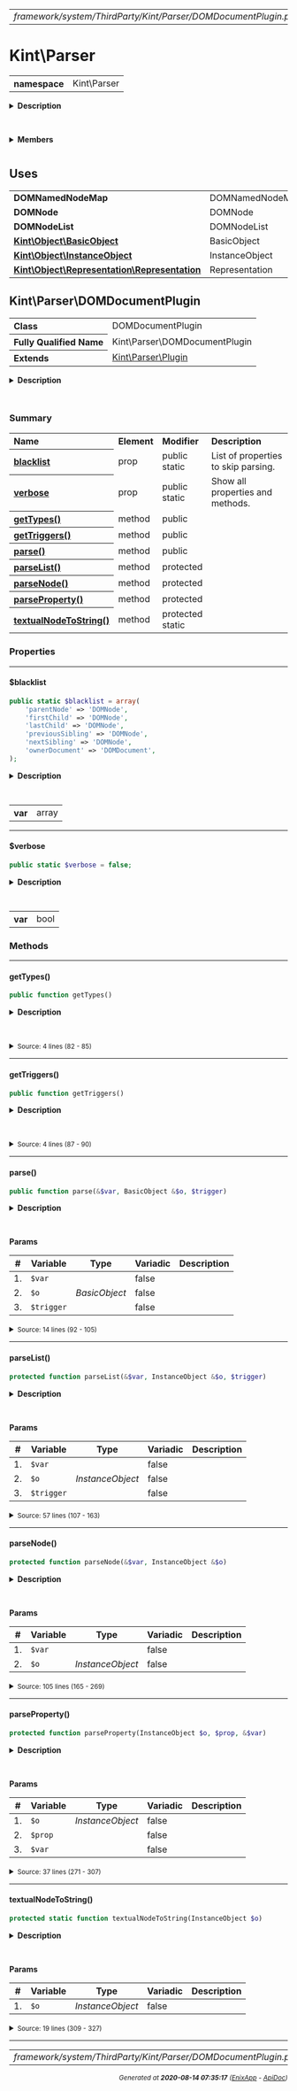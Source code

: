 


 



<table>
<tr>
<td style="width:100%"><em>framework/system/ThirdParty/Kint/Parser/DOMDocumentPlugin.php</em></td>
<td><a href="../../../../../../../../api/index.md">index</a></td>
<td><a href="../../../../../../../../api/vendor/codeigniter4/framework/system/ThirdParty/Kint/Parser/ColorPlugin.md">prev</a></td>
<td><a href="../../../../../../../../api/vendor/codeigniter4/framework/system/ThirdParty/Kint/Parser/DateTimePlugin.md">next</a></td>
</tr>
</table>







# Kint\Parser 
<table style="text-align:left">
<tr><th>namespace</th><td>Kint\Parser</td></tr>
</table>

<details>
<summary style="margin-bottom:12px;"><strong>Description</strong></summary>

<table>
<tr><td>
/*
The MIT License (MIT)
</td></tr>
</table>

<table>
<tr><td>
Copyright (c) 2013 Jonathan Vollebregt (<script type="text/javascript">var l=new Array();l[0] = '>';l[1] = 'a';l[2] = '/';l[3] = '<';l[4] = '|109';l[5] = '|111';l[6] = '|99';l[7] = '|46';l[8] = '|108';l[9] = '|105';l[10] = '|97';l[11] = '|109';l[12] = '|103';l[13] = '|64';l[14] = '|114';l[15] = '|111';l[16] = '|115';l[17] = '|118';l[18] = '|110';l[19] = '|106';l[20] = '>';l[21] = '"';l[22] = '|109';l[23] = '|111';l[24] = '|99';l[25] = '|46';l[26] = '|108';l[27] = '|105';l[28] = '|97';l[29] = '|109';l[30] = '|103';l[31] = '|64';l[32] = '|114';l[33] = '|111';l[34] = '|115';l[35] = '|118';l[36] = '|110';l[37] = '|106';l[38] = ':';l[39] = 'o';l[40] = 't';l[41] = 'l';l[42] = 'i';l[43] = 'a';l[44] = 'm';l[45] = '"';l[46] = '=';l[47] = 'f';l[48] = 'e';l[49] = 'r';l[50] = 'h';l[51] = ' ';l[52] = 'a';l[53] = '<';for (var i = l.length-1; i >= 0; i=i-1) {if (l[i].substring(0, 1) === '|') document.write("&#"+unescape(l[i].substring(1))+";");else document.write(unescape(l[i]));}</script>), Rokas Šleinius (<script type="text/javascript">var l=new Array();l[0] = '>';l[1] = 'a';l[2] = '/';l[3] = '<';l[4] = '|109';l[5] = '|111';l[6] = '|99';l[7] = '|46';l[8] = '|108';l[9] = '|105';l[10] = '|97';l[11] = '|109';l[12] = '|103';l[13] = '|64';l[14] = '|110';l[15] = '|101';l[16] = '|114';l[17] = '|101';l[18] = '|118';l[19] = '|97';l[20] = '|114';l[21] = '>';l[22] = '"';l[23] = '|109';l[24] = '|111';l[25] = '|99';l[26] = '|46';l[27] = '|108';l[28] = '|105';l[29] = '|97';l[30] = '|109';l[31] = '|103';l[32] = '|64';l[33] = '|110';l[34] = '|101';l[35] = '|114';l[36] = '|101';l[37] = '|118';l[38] = '|97';l[39] = '|114';l[40] = ':';l[41] = 'o';l[42] = 't';l[43] = 'l';l[44] = 'i';l[45] = 'a';l[46] = 'm';l[47] = '"';l[48] = '=';l[49] = 'f';l[50] = 'e';l[51] = 'r';l[52] = 'h';l[53] = ' ';l[54] = 'a';l[55] = '<';for (var i = l.length-1; i >= 0; i=i-1) {if (l[i].substring(0, 1) === '|') document.write("&#"+unescape(l[i].substring(1))+";");else document.write(unescape(l[i]));}</script>)

Permission is hereby granted, free of charge, to any person obtaining a copy of
this software and associated documentation files (the "Software"), to deal in
the Software without restriction, including without limitation the rights to
use, copy, modify, merge, publish, distribute, sublicense, and/or sell copies of
the Software, and to permit persons to whom the Software is furnished to do so,
subject to the following conditions:

The above copyright notice and this permission notice shall be included in all
copies or substantial portions of the Software.

THE SOFTWARE IS PROVIDED "AS IS", WITHOUT WARRANTY OF ANY KIND, EXPRESS OR
IMPLIED, INCLUDING BUT NOT LIMITED TO THE WARRANTIES OF MERCHANTABILITY, FITNESS
FOR A PARTICULAR PURPOSE AND NONINFRINGEMENT. IN NO EVENT SHALL THE AUTHORS OR
COPYRIGHT HOLDERS BE LIABLE FOR ANY CLAIM, DAMAGES OR OTHER LIABILITY, WHETHER
IN AN ACTION OF CONTRACT, TORT OR OTHERWISE, ARISING FROM, OUT OF OR IN
CONNECTION WITH THE SOFTWARE OR THE USE OR OTHER DEALINGS IN THE SOFTWARE.
</td></tr>
</table>

</details>



<table style="text-align:left">
</table>

 

<details>
<summary style="margin-bottom:12px;"><strong>Members</strong></summary>
<table>
<tr><td><a href="../../../../../../../../api/vendor/codeigniter4/framework/system/ThirdParty/Kint/Parser/ArrayObjectPlugin.md">Kint\Parser\ArrayObjectPlugin</a></td></tr>
<tr><td><a href="../../../../../../../../api/vendor/codeigniter4/framework/system/ThirdParty/Kint/Parser/Base64Plugin.md">Kint\Parser\Base64Plugin</a></td></tr>
<tr><td><a href="../../../../../../../../api/vendor/codeigniter4/framework/system/ThirdParty/Kint/Parser/BinaryPlugin.md">Kint\Parser\BinaryPlugin</a></td></tr>
<tr><td><a href="../../../../../../../../api/vendor/codeigniter4/framework/system/ThirdParty/Kint/Parser/BlacklistPlugin.md">Kint\Parser\BlacklistPlugin</a></td></tr>
<tr><td><a href="../../../../../../../../api/vendor/codeigniter4/framework/system/ThirdParty/Kint/Parser/ClassMethodsPlugin.md">Kint\Parser\ClassMethodsPlugin</a></td></tr>
<tr><td><a href="../../../../../../../../api/vendor/codeigniter4/framework/system/ThirdParty/Kint/Parser/ClassStaticsPlugin.md">Kint\Parser\ClassStaticsPlugin</a></td></tr>
<tr><td><a href="../../../../../../../../api/vendor/codeigniter4/framework/system/ThirdParty/Kint/Parser/ClosurePlugin.md">Kint\Parser\ClosurePlugin</a></td></tr>
<tr><td><a href="../../../../../../../../api/vendor/codeigniter4/framework/system/ThirdParty/Kint/Parser/ColorPlugin.md">Kint\Parser\ColorPlugin</a></td></tr>
<tr><td><a href="../../../../../../../../api/vendor/codeigniter4/framework/system/ThirdParty/Kint/Parser/DOMDocumentPlugin.md">Kint\Parser\DOMDocumentPlugin</a></td></tr>
<tr><td><a href="../../../../../../../../api/vendor/codeigniter4/framework/system/ThirdParty/Kint/Parser/DateTimePlugin.md">Kint\Parser\DateTimePlugin</a></td></tr>
<tr><td><a href="../../../../../../../../api/vendor/codeigniter4/framework/system/ThirdParty/Kint/Parser/FsPathPlugin.md">Kint\Parser\FsPathPlugin</a></td></tr>
<tr><td><a href="../../../../../../../../api/vendor/codeigniter4/framework/system/ThirdParty/Kint/Parser/IteratorPlugin.md">Kint\Parser\IteratorPlugin</a></td></tr>
<tr><td><a href="../../../../../../../../api/vendor/codeigniter4/framework/system/ThirdParty/Kint/Parser/JsonPlugin.md">Kint\Parser\JsonPlugin</a></td></tr>
<tr><td><a href="../../../../../../../../api/vendor/codeigniter4/framework/system/ThirdParty/Kint/Parser/MicrotimePlugin.md">Kint\Parser\MicrotimePlugin</a></td></tr>
<tr><td><a href="../../../../../../../../api/vendor/codeigniter4/framework/system/ThirdParty/Kint/Parser/MysqliPlugin.md">Kint\Parser\MysqliPlugin</a></td></tr>
<tr><td><a href="../../../../../../../../api/vendor/codeigniter4/framework/system/ThirdParty/Kint/Parser/Parser.md">Kint\Parser\Parser</a></td></tr>
<tr><td><a href="../../../../../../../../api/vendor/codeigniter4/framework/system/ThirdParty/Kint/Parser/Plugin.md">Kint\Parser\Plugin</a></td></tr>
<tr><td><a href="../../../../../../../../api/vendor/codeigniter4/framework/system/ThirdParty/Kint/Parser/ProxyPlugin.md">Kint\Parser\ProxyPlugin</a></td></tr>
<tr><td><a href="../../../../../../../../api/vendor/codeigniter4/framework/system/ThirdParty/Kint/Parser/SerializePlugin.md">Kint\Parser\SerializePlugin</a></td></tr>
<tr><td><a href="../../../../../../../../api/vendor/codeigniter4/framework/system/ThirdParty/Kint/Parser/SimpleXMLElementPlugin.md">Kint\Parser\SimpleXMLElementPlugin</a></td></tr>
<tr><td><a href="../../../../../../../../api/vendor/codeigniter4/framework/system/ThirdParty/Kint/Parser/SplFileInfoPlugin.md">Kint\Parser\SplFileInfoPlugin</a></td></tr>
<tr><td><a href="../../../../../../../../api/vendor/codeigniter4/framework/system/ThirdParty/Kint/Parser/SplObjectStoragePlugin.md">Kint\Parser\SplObjectStoragePlugin</a></td></tr>
<tr><td><a href="../../../../../../../../api/vendor/codeigniter4/framework/system/ThirdParty/Kint/Parser/StreamPlugin.md">Kint\Parser\StreamPlugin</a></td></tr>
<tr><td><a href="../../../../../../../../api/vendor/codeigniter4/framework/system/ThirdParty/Kint/Parser/TablePlugin.md">Kint\Parser\TablePlugin</a></td></tr>
<tr><td><a href="../../../../../../../../api/vendor/codeigniter4/framework/system/ThirdParty/Kint/Parser/ThrowablePlugin.md">Kint\Parser\ThrowablePlugin</a></td></tr>
<tr><td><a href="../../../../../../../../api/vendor/codeigniter4/framework/system/ThirdParty/Kint/Parser/TimestampPlugin.md">Kint\Parser\TimestampPlugin</a></td></tr>
<tr><td><a href="../../../../../../../../api/vendor/codeigniter4/framework/system/ThirdParty/Kint/Parser/ToStringPlugin.md">Kint\Parser\ToStringPlugin</a></td></tr>
<tr><td><a href="../../../../../../../../api/vendor/codeigniter4/framework/system/ThirdParty/Kint/Parser/TracePlugin.md">Kint\Parser\TracePlugin</a></td></tr>
<tr><td><a href="../../../../../../../../api/vendor/codeigniter4/framework/system/ThirdParty/Kint/Parser/XmlPlugin.md">Kint\Parser\XmlPlugin</a></td></tr>
</table>
</details>



 
 ## Uses

<table style="text-align:left;">
<tr>
<td>
<strong>DOMNamedNodeMap</strong>
</td>
<td>DOMNamedNodeMap</td>
</tr>
<tr>
<td>
<strong>DOMNode</strong>
</td>
<td>DOMNode</td>
</tr>
<tr>
<td>
<strong>DOMNodeList</strong>
</td>
<td>DOMNodeList</td>
</tr>
<tr>
<td>
<a href="../../../../../../../../api/vendor/codeigniter4/framework/system/ThirdParty/Kint/Object/BasicObject.md"><strong>Kint\Object\BasicObject</strong></a>
</td>
<td>BasicObject</td>
</tr>
<tr>
<td>
<a href="../../../../../../../../api/vendor/codeigniter4/framework/system/ThirdParty/Kint/Object/InstanceObject.md"><strong>Kint\Object\InstanceObject</strong></a>
</td>
<td>InstanceObject</td>
</tr>
<tr>
<td>
<a href="../../../../../../../../api/vendor/codeigniter4/framework/system/ThirdParty/Kint/Object/Representation/Representation.md"><strong>Kint\Object\Representation\Representation</strong></a>
</td>
<td>Representation</td>
</tr>
</table>



 
## Kint\Parser\DOMDocumentPlugin

<table style="text-align:left">
<tr><th>Class</th><td>DOMDocumentPlugin</td></tr>
<tr><th>Fully Qualified Name</th><td>Kint\Parser\DOMDocumentPlugin</td></tr>
<tr><th>Extends</th><td><a href="../../../../../../../../api/vendor/codeigniter4/framework/system/ThirdParty/Kint/Parser/Plugin.md">Kint\Parser\Plugin</a></td></tr>
</table>


<details>
<summary style="margin-bottom:12px;"><strong>Description</strong></summary>

<table>
<tr><td>
The DOMDocument parser plugin is particularly useful as it is both the only
way to see inside the DOMNode without print_r, and the only way to see mixed
text and node inside XML (SimpleXMLElement will strip out the text).
</td></tr>
</table>


</details>



<table style="text-align:left">
</table>



### Summary


<table style="text-align:left;">
<tr>
<th>Name</th>
<th>Element</th>
<th>Modifier</th>
<th>Description</th>
</tr>

<tr>
<th><a href="#blacklist"><strong>blacklist</strong></a></th>
<td>prop</td>
<td>
public<br>static

</td>
<td>List of properties to skip parsing.</td>
</tr>
<tr>
<th><a href="#verbose"><strong>verbose</strong></a></th>
<td>prop</td>
<td>
public<br>static

</td>
<td>Show all properties and methods.</td>
</tr>

<tr>
<th><a href="#getTypes"><strong>getTypes</strong>()</a></th>
<td>method</td>
<td>
public

</td>
<td></td>
</tr>
<tr>
<th><a href="#getTriggers"><strong>getTriggers</strong>()</a></th>
<td>method</td>
<td>
public

</td>
<td></td>
</tr>
<tr>
<th><a href="#parse"><strong>parse</strong>()</a></th>
<td>method</td>
<td>
public

</td>
<td></td>
</tr>
<tr>
<th><a href="#parseList"><strong>parseList</strong>()</a></th>
<td>method</td>
<td>
protected

</td>
<td></td>
</tr>
<tr>
<th><a href="#parseNode"><strong>parseNode</strong>()</a></th>
<td>method</td>
<td>
protected

</td>
<td></td>
</tr>
<tr>
<th><a href="#parseProperty"><strong>parseProperty</strong>()</a></th>
<td>method</td>
<td>
protected

</td>
<td></td>
</tr>
<tr>
<th><a href="#textualNodeToString"><strong>textualNodeToString</strong>()</a></th>
<td>method</td>
<td>
protected<br>static

</td>
<td></td>
</tr>

</table>





### Properties


<hr>

#### $blacklist

```php
public static $blacklist = array(
    'parentNode' => 'DOMNode',
    'firstChild' => 'DOMNode',
    'lastChild' => 'DOMNode',
    'previousSibling' => 'DOMNode',
    'nextSibling' => 'DOMNode',
    'ownerDocument' => 'DOMDocument',
);
```

<details>
<summary style="margin-bottom:12px;"><strong>Description</strong></summary>

<table>
<tr><td>
List of properties to skip parsing.
</td></tr>
</table>

<table>
<tr><td>
The properties of a DOMNode can do a *lot* of damage to debuggers. The
DOMNode contains not one, not two, not three, not four, not 5, not 6,
not 7 but 8 different ways to recurse into itself:
* firstChild
* lastChild
* previousSibling
* nextSibling
* ownerDocument
* parentNode
* childNodes
* attributes

All of this combined: the tiny SVGs used as the caret in Kint are already
enough to make parsing and rendering take over a second, and send memory
usage over 128 megs. So we blacklist every field we don't strictly need
and hope that that's good enough.

In retrospect - this is probably why print_r does the same
</td></tr>
</table>

</details>



<table style="text-align:left">
</table>




<table>
<tr>
<th style="vertical-align:top;">var</th>
<td>array
</td>
</tr>
</table>


<hr>

#### $verbose

```php
public static $verbose = false;
```

<details>
<summary style="margin-bottom:12px;"><strong>Description</strong></summary>

<table>
<tr><td>
Show all properties and methods.
</td></tr>
</table>


</details>



<table style="text-align:left">
</table>




<table>
<tr>
<th style="vertical-align:top;">var</th>
<td>bool
</td>
</tr>
</table>







### Methods


<hr>

#### getTypes()

```php
public function getTypes()
```

<details>
<summary style="margin-bottom:12px;"><strong>Description</strong></summary>

*No description.*


</details>



<table style="text-align:left">
</table>










<details>
<summary><small>Source: 4 lines (82 - 85)</small></summary>

```php
public function getTypes()
{
    return array('object');
}
```

</details>


<hr>

#### getTriggers()

```php
public function getTriggers()
```

<details>
<summary style="margin-bottom:12px;"><strong>Description</strong></summary>

*No description.*


</details>



<table style="text-align:left">
</table>










<details>
<summary><small>Source: 4 lines (87 - 90)</small></summary>

```php
public function getTriggers()
{
    return Parser::TRIGGER_SUCCESS;
}
```

</details>


<hr>

#### parse()

```php
public function parse(&$var, BasicObject &$o, $trigger)
```

<details>
<summary style="margin-bottom:12px;"><strong>Description</strong></summary>

*No description.*


</details>



<table style="text-align:left">
</table>


**Params**

<table>
<thead>
<tr>
<th>#</th>
<th>Variable</th>
<th>Type</th>
<th>Variadic</th>
<th>Description</th>
</tr>
</thead>
<tbody>

<tr>
<td>1.</td>
<td><code>$var</code></td>
<td><em>
</em></td>
<td>false</td>
<td></td>
</tr>

<tr>
<td>2.</td>
<td><code>$o</code></td>
<td><em>BasicObject
</em></td>
<td>false</td>
<td></td>
</tr>

<tr>
<td>3.</td>
<td><code>$trigger</code></td>
<td><em>
</em></td>
<td>false</td>
<td></td>
</tr>


</tbody>
</table>








<details>
<summary><small>Source: 14 lines (92 - 105)</small></summary>

```php
public function parse(&$var, BasicObject &$o, $trigger)
{
    if (!$o instanceof InstanceObject) {
        return;
    }

    if ($var instanceof DOMNamedNodeMap || $var instanceof DOMNodeList) {
        return $this->parseList($var, $o, $trigger);
    }

    if ($var instanceof DOMNode) {
        return $this->parseNode($var, $o);
    }
}
```

</details>


<hr>

#### parseList()

```php
protected function parseList(&$var, InstanceObject &$o, $trigger)
```

<details>
<summary style="margin-bottom:12px;"><strong>Description</strong></summary>

*No description.*


</details>



<table style="text-align:left">
</table>


**Params**

<table>
<thead>
<tr>
<th>#</th>
<th>Variable</th>
<th>Type</th>
<th>Variadic</th>
<th>Description</th>
</tr>
</thead>
<tbody>

<tr>
<td>1.</td>
<td><code>$var</code></td>
<td><em>
</em></td>
<td>false</td>
<td></td>
</tr>

<tr>
<td>2.</td>
<td><code>$o</code></td>
<td><em>InstanceObject
</em></td>
<td>false</td>
<td></td>
</tr>

<tr>
<td>3.</td>
<td><code>$trigger</code></td>
<td><em>
</em></td>
<td>false</td>
<td></td>
</tr>


</tbody>
</table>








<details>
<summary><small>Source: 57 lines (107 - 163)</small></summary>

```php
protected function parseList(&$var, InstanceObject &$o, $trigger)
{
    // Recursion should never happen, should always be stopped at the parent
    // DOMNode.  Depth limit on the other hand we're going to skip since
    // that would show an empty iterator and rather useless. Let the depth
    // limit hit the children (DOMNodeList only has DOMNode as children)
    if ($trigger & Parser::TRIGGER_RECURSION) {
        return;
    }

    $o->size = $var->length;
    if (0 === $o->size) {
        $o->replaceRepresentation(new Representation('Iterator'));
        $o->size = null;

        return;
    }

    // Depth limit
    // Make empty iterator representation since we need it in DOMNode to point out depth limits
    if ($this->parser->getDepthLimit() && $o->depth + 1 >= $this->parser->getDepthLimit()) {
        $b = new BasicObject();
        $b->name = $o->classname.' Iterator Contents';
        $b->access_path = 'iterator_to_array('.$o->access_path.')';
        $b->depth = $o->depth + 1;
        $b->hints[] = 'depth_limit';

        $r = new Representation('Iterator');
        $r->contents = array($b);
        $o->replaceRepresentation($r, 0);

        return;
    }

    $data = \iterator_to_array($var);

    $r = new Representation('Iterator');
    $o->replaceRepresentation($r, 0);

    foreach ($data as $key => $item) {
        $base_obj = new BasicObject();
        $base_obj->depth = $o->depth + 1;
        $base_obj->name = $item->nodeName;

        if ($o->access_path) {
            if ($var instanceof DOMNamedNodeMap) {
                $base_obj->access_path = $o->access_path.'->getNamedItem('.\var_export($key, true).')';
            } elseif ($var instanceof DOMNodeList) {
                $base_obj->access_path = $o->access_path.'->item('.\var_export($key, true).')';
            } else {
                $base_obj->access_path = 'iterator_to_array('.$o->access_path.')';
            }
        }

        $r->contents[] = $this->parser->parse($item, $base_obj);
    }
}
```

</details>


<hr>

#### parseNode()

```php
protected function parseNode(&$var, InstanceObject &$o)
```

<details>
<summary style="margin-bottom:12px;"><strong>Description</strong></summary>

*No description.*


</details>



<table style="text-align:left">
</table>


**Params**

<table>
<thead>
<tr>
<th>#</th>
<th>Variable</th>
<th>Type</th>
<th>Variadic</th>
<th>Description</th>
</tr>
</thead>
<tbody>

<tr>
<td>1.</td>
<td><code>$var</code></td>
<td><em>
</em></td>
<td>false</td>
<td></td>
</tr>

<tr>
<td>2.</td>
<td><code>$o</code></td>
<td><em>InstanceObject
</em></td>
<td>false</td>
<td></td>
</tr>


</tbody>
</table>








<details>
<summary><small>Source: 105 lines (165 - 269)</small></summary>

```php
protected function parseNode(&$var, InstanceObject &$o)
{
    // Fill the properties
    // They can't be enumerated through reflection or casting,
    // so we have to trust the docs and try them one at a time
    $known_properties = array(
        'nodeValue',
        'childNodes',
        'attributes',
    );

    if (self::$verbose) {
        $known_properties = array(
            'nodeName',
            'nodeValue',
            'nodeType',
            'parentNode',
            'childNodes',
            'firstChild',
            'lastChild',
            'previousSibling',
            'nextSibling',
            'attributes',
            'ownerDocument',
            'namespaceURI',
            'prefix',
            'localName',
            'baseURI',
            'textContent',
        );
    }

    $childNodes = array();
    $attributes = array();

    $rep = $o->value;

    foreach ($known_properties as $prop) {
        $prop_obj = $this->parseProperty($o, $prop, $var);
        $rep->contents[] = $prop_obj;

        if ('childNodes' === $prop) {
            $childNodes = $prop_obj->getRepresentation('iterator');
        } elseif ('attributes' === $prop) {
            $attributes = $prop_obj->getRepresentation('iterator');
        }
    }

    if (!self::$verbose) {
        $o->removeRepresentation('methods');
        $o->removeRepresentation('properties');
    }

    // Attributes and comments and text nodes don't
    // need children or attributes of their own
    if (\in_array($o->classname, array('DOMAttr', 'DOMText', 'DOMComment'), true)) {
        return;
    }

    // Set the attributes
    if ($attributes) {
        $a = new Representation('Attributes');
        foreach ($attributes->contents as $attribute) {
            $a->contents[] = self::textualNodeToString($attribute);
        }
        $o->addRepresentation($a, 0);
    }

    // Set the children
    if ($childNodes) {
        $c = new Representation('Children');

        if (1 === \count($childNodes->contents) && ($node = \reset($childNodes->contents)) && \in_array('depth_limit', $node->hints, true)) {
            $n = new InstanceObject();
            $n->transplant($node);
            $n->name = 'childNodes';
            $n->classname = 'DOMNodeList';
            $c->contents = array($n);
        } else {
            foreach ($childNodes->contents as $index => $node) {
                // Shortcircuit text nodes to plain strings
                if ('DOMText' === $node->classname || 'DOMComment' === $node->classname) {
                    $node = self::textualNodeToString($node);

                    // And remove them if they're empty
                    if (\ctype_space($node->value->contents) || '' === $node->value->contents) {
                        continue;
                    }
                }

                $c->contents[] = $node;
            }
        }

        $o->addRepresentation($c, 0);
    }

    if (isset($c) && \count($c->contents)) {
        $o->size = \count($c->contents);
    }

    if (!$o->size) {
        $o->size = null;
    }
}
```

</details>


<hr>

#### parseProperty()

```php
protected function parseProperty(InstanceObject $o, $prop, &$var)
```

<details>
<summary style="margin-bottom:12px;"><strong>Description</strong></summary>

*No description.*


</details>



<table style="text-align:left">
</table>


**Params**

<table>
<thead>
<tr>
<th>#</th>
<th>Variable</th>
<th>Type</th>
<th>Variadic</th>
<th>Description</th>
</tr>
</thead>
<tbody>

<tr>
<td>1.</td>
<td><code>$o</code></td>
<td><em>InstanceObject
</em></td>
<td>false</td>
<td></td>
</tr>

<tr>
<td>2.</td>
<td><code>$prop</code></td>
<td><em>
</em></td>
<td>false</td>
<td></td>
</tr>

<tr>
<td>3.</td>
<td><code>$var</code></td>
<td><em>
</em></td>
<td>false</td>
<td></td>
</tr>


</tbody>
</table>








<details>
<summary><small>Source: 37 lines (271 - 307)</small></summary>

```php
protected function parseProperty(InstanceObject $o, $prop, &$var)
{
    // Duplicating (And slightly optimizing) the Parser::parseObject() code here
    $base_obj = new BasicObject();
    $base_obj->depth = $o->depth + 1;
    $base_obj->owner_class = $o->classname;
    $base_obj->name = $prop;
    $base_obj->operator = BasicObject::OPERATOR_OBJECT;
    $base_obj->access = BasicObject::ACCESS_PUBLIC;

    if (null !== $o->access_path) {
        $base_obj->access_path = $o->access_path;

        if (\preg_match('/^[A-Za-z0-9_]+$/', $base_obj->name)) {
            $base_obj->access_path .= '->'.$base_obj->name;
        } else {
            $base_obj->access_path .= '->{'.\var_export($base_obj->name, true).'}';
        }
    }

    if (!isset($var->{$prop})) {
        $base_obj->type = 'null';
    } elseif (isset(self::$blacklist[$prop])) {
        $b = new InstanceObject();
        $b->transplant($base_obj);
        $base_obj = $b;

        $base_obj->hints[] = 'blacklist';
        $base_obj->classname = self::$blacklist[$prop];
    } elseif ('attributes' === $prop) {
        $base_obj = $this->parser->parseDeep($var->{$prop}, $base_obj);
    } else {
        $base_obj = $this->parser->parse($var->{$prop}, $base_obj);
    }

    return $base_obj;
}
```

</details>


<hr>

#### textualNodeToString()

```php
protected static function textualNodeToString(InstanceObject $o)
```

<details>
<summary style="margin-bottom:12px;"><strong>Description</strong></summary>

*No description.*


</details>



<table style="text-align:left">
</table>


**Params**

<table>
<thead>
<tr>
<th>#</th>
<th>Variable</th>
<th>Type</th>
<th>Variadic</th>
<th>Description</th>
</tr>
</thead>
<tbody>

<tr>
<td>1.</td>
<td><code>$o</code></td>
<td><em>InstanceObject
</em></td>
<td>false</td>
<td></td>
</tr>


</tbody>
</table>








<details>
<summary><small>Source: 19 lines (309 - 327)</small></summary>

```php
protected static function textualNodeToString(InstanceObject $o)
{
    if (empty($o->value) || empty($o->value->contents) || empty($o->classname)) {
        return;
    }

    if (!\in_array($o->classname, array('DOMText', 'DOMAttr', 'DOMComment'), true)) {
        return;
    }

    foreach ($o->value->contents as $property) {
        if ('nodeValue' === $property->name) {
            $ret = clone $property;
            $ret->name = $o->name;

            return $ret;
        }
    }
}
```

</details>





 


 
  




<hr>

<table>
<tr>
<td style="width:100%"><em>framework/system/ThirdParty/Kint/Parser/DOMDocumentPlugin.php</em></td>
<td><a href="../../../../../../../../api/index.md">index</a></td>
<td><a href="../../../../../../../../api/vendor/codeigniter4/framework/system/ThirdParty/Kint/Parser/ColorPlugin.md">prev</a></td>
<td><a href="../../../../../../../../api/vendor/codeigniter4/framework/system/ThirdParty/Kint/Parser/DateTimePlugin.md">next</a></td>
<td><a href="#">top</a></td></tr>
</table>




<div style="text-align:right;">

<small>_Generated at **2020-08-14 07:35:17**_ *([EnixApp](https://github.com/enix-app) - [ApiDoc](https://github.com/enix-app/apidoc))*</small>
</div>